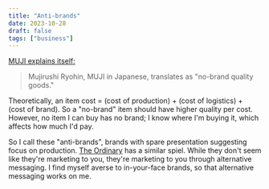```yaml
---
title: "Anti-brands"
date: 2023-10-28
draft: false
tags: ["business"]
---
```

[MUJI explains itself:](https://www.ryohin-keikaku.jp/eng/about-muji/whatismuji)
> Mujirushi Ryohin, MUJI in Japanese, translates as "no-brand quality goods."

Theoretically, an item cost = (cost of production) + (cost of logistics) + (cost of brand). So a "no-brand" item should have higher quality per cost. However, no item I can buy has no brand; I know where I'm buying it, which affects how much I'd pay.

So I call these "anti-brands", brands with spare presentation suggesting focus on production. [The Ordinary](https://theordinary.com/en-us) has a similar spiel. While they don't seem like they're marketing to you, they're marketing to you through alternative messaging. I find myself averse to in-your-face brands, so that alternative messaging works on me.